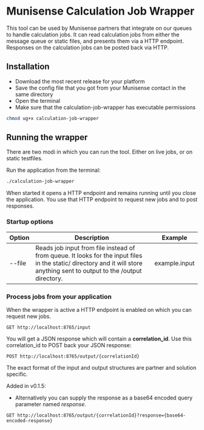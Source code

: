 # Munisense Calculation Job Wrapper

This tool can be used by Munisense partners that integrate on our queues to handle calculation jobs.
It can read calculation jobs from either the message queue or static files, and presents them via a HTTP endpoint.
Responses on the calculation jobs can be posted back via HTTP.

## Installation

- Download the most recent release for your platform
- Save the config file that you got from your Munisense contact in the same directory
- Open the terminal
- Make sure that the calculation-job-wrapper has executable permissions
```sh
chmod ug+x calculation-job-wrapper
```

## Running the wrapper
There are two modi in which you can run the tool. Either on live jobs, or on static testfiles. 

Run the application from the terminal:
```sh
./calculation-job-wrapper
```

When started it opens a HTTP endpoint and remains running until you close the application. You use that HTTP endpoint to request new jobs and to post responses.

### Startup options

| Option | Description | Example |
| ------ | ------ | ------ |
| --file | Reads job input from file instead of from queue. It looks for the input files in the static/ directory and it will store anything sent to output to the /output directory. | example.input |

### Process jobs from your application
When the wrapper is active a HTTP endpoint is enabled on which you can request new jobs.
```HTTP
GET http://localhost:8765/input
```

You will get a JSON response which will contain a **correlation_id**. Use this correlation_id to POST back your JSON response:
```HTTP
POST http://localhost:8765/output/{correlationId}
```
The exact format of the input and output structures are partner and solution specific.

Added in v0.1.5:
- Alternatively you can supply the response as a base64 encoded query parameter named *response*.
```HTTP
GET http://localhost:8765/output/{correlationId}?response={base64-encoded-response}
```